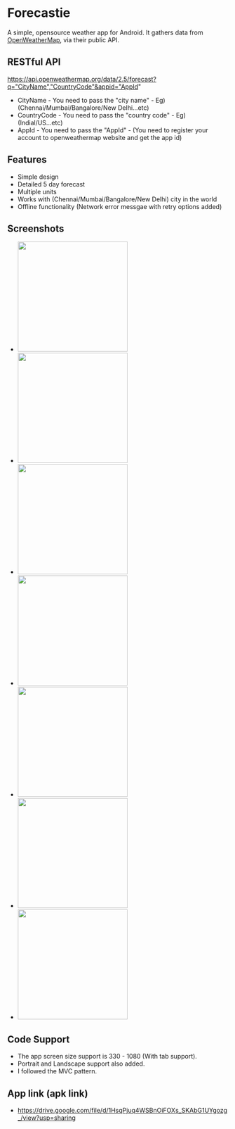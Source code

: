 # Forecastie
A simple, opensource weather app for Android. It gathers data from [OpenWeatherMap](https://openweathermap.org/), via their public API.

## RESTful API
https://api.openweathermap.org/data/2.5/forecast?q="CityName","CountryCode"&appid="AppId"
* CityName - You need to pass the "city name" - Eg) (Chennai/Mumbai/Bangalore/New Delhi...etc) 
* CountryCode - You need to pass the "country code" - Eg) (Indial/US...etc)
* AppId - You need to pass the "AppId" - (You need to register your account to openweathermap website and get the app id)

## Features
* Simple design
* Detailed 5 day forecast
* Multiple units
* Works with (Chennai/Mumbai/Bangalore/New Delhi) city in the world
* Offline functionality (Network error messgae with retry options added)

## Screenshots
* [<img src="https://drive.google.com/file/d/1D1Ise7BK-SOWzkaetCTTnMQ5-3O63Eam/view?usp=sharing" width=250>](https://drive.google.com/file/d/1D1Ise7BK-SOWzkaetCTTnMQ5-3O63Eam/view?usp=sharing)
* [<img src="https://drive.google.com/file/d/1REFQ4Y9JAOrhYQQr7uk-2QM3_efTacvV/view?usp=sharing" width=250>](https://drive.google.com/file/d/1REFQ4Y9JAOrhYQQr7uk-2QM3_efTacvV/view?usp=sharing)
* [<img src="https://drive.google.com/file/d/17Q9MRYEuE-zioz-Z-8ib5mdYNB19k9da/view?usp=sharing" width=250>](https://drive.google.com/file/d/17Q9MRYEuE-zioz-Z-8ib5mdYNB19k9da/view?usp=sharing)
* [<img src="https://drive.google.com/file/d/13nfJwKqu_UKZV3rZcjYt-7bAuE5g1qr8/view?usp=sharing" width=250>](https://drive.google.com/file/d/13nfJwKqu_UKZV3rZcjYt-7bAuE5g1qr8/view?usp=sharing)
* [<img src="https://drive.google.com/file/d/10BXSGyWUes5eaaI3yf-Of6LZjdYR_w6o/view?usp=sharing" width=250>](https://drive.google.com/file/d/10BXSGyWUes5eaaI3yf-Of6LZjdYR_w6o/view?usp=sharing)
* [<img src="https://drive.google.com/file/d/1w3_hpEU884m1Qmsf1tCpd45vZMpqnmnh/view?usp=sharing" width=250>](https://drive.google.com/file/d/1w3_hpEU884m1Qmsf1tCpd45vZMpqnmnh/view?usp=sharing)
* [<img src="https://drive.google.com/file/d/1yz_eZNa0ImwBJ134rdKDM9o1u0EuGsjy/view?usp=sharing" width=250>](https://drive.google.com/file/d/1yz_eZNa0ImwBJ134rdKDM9o1u0EuGsjy/view?usp=sharing)
 
## Code Support
* The app screen size support is 330 - 1080 (With tab support).
* Portrait and Landscape support also added.
* I followed the MVC pattern.

## App link (apk link)
* https://drive.google.com/file/d/1HsqPjuq4WSBnOiFOXs_SKAbG1UYgozg_/view?usp=sharing


 